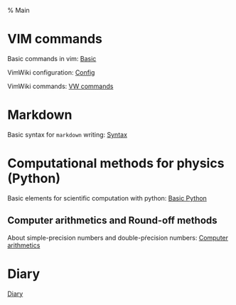 % Main

# VIM commands

Basic commands in vim: [Basic](vim-basic-commands.md) 

VimWiki configuration: [Config](vimwiki-config.md)

VimWiki commands: [VW commands](vm-commands.md)


# Markdown
Basic syntax for `markdown` writing: [Syntax](mdsynt.md)

# Computational methods for physics (Python)
Basic elements for scientific computation with python: [Basic Python](basic-python.md)

## Computer arithmetics and Round-off methods

About simple-precision numbers and double-pŕecision numbers: [Computer arithmetics](computer-arithmetics.md)


# Diary
[Diary](diary/diary.md)
